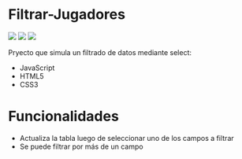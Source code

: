 # Filtrar-Jugadores

<img src="https://img.shields.io/badge/-Javascript-black?style=plastic&logo=javascript" /> <img src="https://img.shields.io/badge/-html-black?style=plastic&logo=html5" /> <img src="https://img.shields.io/badge/-css-black?style=plastic&logo=css3" /> 

Pryecto que simula un filtrado de datos mediante select:
<ul>
  <li>JavaScript</li>
  <li>HTML5</li>
  <li>CSS3</li>
</ul>

# Funcionalidades

<ul>
  <li>Actualiza la tabla luego de seleccionar uno de los campos a filtrar</li>
  <li>Se puede filtrar por más de un campo</li>
</ul>
